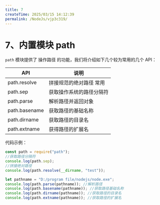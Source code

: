 ```yaml
---
title: 7
createTime: 2025/03/15 14:12:39
permalink: /NodeJs/vjp3c319/
---
```

# 7、内置模块 path

`path` 模块提供了 操作路径 的功能，我们将介绍如下几个较为常用的几个 API：

| API           | 说明                     |
| ------------- | ------------------------ |
| path.resolve  | 拼接规范的绝对路径 常用  |
| path.sep      | 获取操作系统的路径分隔符 |
| path.parse    | 解析路径并返回对象       |
| path.basename | 获取路径的基础名称       |
| path.dirname  | 获取路径的目录名         |
| path.extname  | 获得路径的扩展名         |

代码示例：

```js
const path = require("path");
//获取路径分隔符
console.log(path.sep);
//拼接绝对路径
console.log(path.resolve(__dirname, "test"));

let pathname = "D:/program file/nodejs/node.exe";
console.log(path.parse(pathname)); //解析路径
console.log(path.basename(pathname)); //获取路径基础名称
console.log(path.dirname(pathname)); //获取路径的目录名
console.log(path.extname(pathname)); //获取路径的扩展名
```

